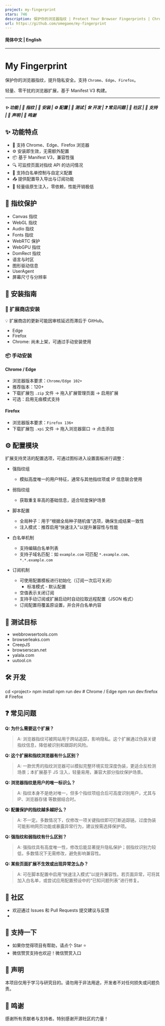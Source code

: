 ```yaml
---
project: my-fingerprint
stars: 746
description: 保护你的浏览器指纹 | Protect Your Browser Fingerprints | Chrome, Edge, Firefox | 扩展 / Extension
url: https://github.com/omegaee/my-fingerprint
---
```


#### 简体中文 | English

* * *

My Fingerprint
==============

保护你的浏览器指纹，提升隐私安全。支持 `Chrome`、`Edge`、`Firefox`。

轻量、零干扰的浏览器扩展，基于 Manifest V3 构建。

* * *

##### ✨ 功能 | 🧬 指纹 | 🧰 安装 | ⚙️ 配置 | 🧪 测试 | 🛠️ 开发 | ❓ 常见问题 | 🌱 社区 | 💝 支持 | 📜 声明 | 🙏 鸣谢

✨ 功能特点
------

-   🚀 支持 Chrome、Edge、Firefox 浏览器
-   ⚙️ 安装即生效，无需额外配置
-   📦 基于 Manifest V3，兼容性强
-   🔍 可监控页面对指纹 API 的访问情况
-   🧱 支持白名单控制与自定义配置
-   📤 提供配置导入导出与订阅功能
-   🧩 轻量级原生注入，零依赖，性能开销极低

🧬 指纹保护
-------

-   Canvas 指纹
-   WebGL 指纹
-   Audio 指纹
-   Fonts 指纹
-   WebRTC 保护
-   WebGPU 指纹
-   DomRect 指纹
-   语言与时区
-   图形驱动信息
-   UserAgent
-   屏幕尺寸与分辨率

🧰 安装指南
-------

### 🧩 扩展商店安装

💡 扩展商店的更新可能因审核延迟而滞后于 GitHub。

-   Edge
-   Firefox
-   Chrome: 尚未上架，可通过手动安装使用

### 📦 手动安装

#### Chrome / Edge

-   浏览器版本要求：`Chrome/Edge 102+`
-   推荐版本：120+
-   下载扩展包 `.zip` 文件 → 拖入扩展管理页面 → 启用扩展
-   可选：启用无痕模式支持

#### Firefox

-   浏览器版本要求：`Firefox 136+`
-   下载扩展包 `.xpi` 文件 → 拖入浏览器窗口 → 点击添加

⚙️ 配置模块
-------

扩展支持灵活的配置选项，可通过图标进入设置面板进行调整：

-   强指纹组
    
    -   模拟高度唯一的用户特征，通常与其他指纹项或 IP 信息联合使用
-   弱指纹组
    
    -   获取重复率高的基础信息，适合轻度保护场景
-   脚本配置
    
    -   全局种子：用于“根据全局种子随机值”选项，确保生成结果一致性
    -   注入模式：推荐启用“快速注入”以提升兼容性与性能
-   白名单机制
    
    -   支持编辑白名单列表
    -   支持子域名匹配：如 `example.com` 可匹配 `*.example.com`、`*.*.example.com`
-   订阅机制
    
    -   可使用配置模板进行初始化（订阅一次后可关闭）
        -   标准模式 - 默认配置
    -   空值表示关闭订阅
    -   支持手动订阅或扩展启动时自动拉取远程配置（JSON 格式）
    -   订阅配置将覆盖原设置，并合并白名单内容

🧪 测试目标
-------

-   webbrowsertools.com
-   browserleaks.com
-   CreepJS
-   browserscan.net
-   yalala.com
-   uutool.cn

🛠️ 开发
------

cd <project\>
npm install
npm run dev          # Chrome / Edge
npm run dev:firefox  # Firefox

❓ 常见问题
------

**Q: 为什么需要这个扩展？**

> A: 浏览器指纹可被网站用于跨站追踪，影响隐私。这个扩展通过伪装关键指纹信息，降低被识别和跟踪的风险。

**Q: 这个扩展和指纹浏览器有什么区别？**

> A: 一款优秀的指纹浏览器可以模拟完整环境实现深度伪装，更适合反检测场景；本扩展基于 JS 注入，轻量易用，兼容大部分指纹保护场景。

**Q: 浏览器指纹是用户的唯一标识么？**

> A: 指纹本身不是绝对唯一，但多个指纹项组合后可高度识别用户，尤其与 IP、浏览器存储 等数据结合时。

**Q: 配置保护的指纹越多越好么？**

> A: 不一定。多数情况下，仅修改一项关键指纹即可打断追踪链。过度伪装可能影响网页功能或暴露异常行为，建议按需选择保护项。

**Q: 强指纹和弱指纹有什么区别？**

> A: 强指纹具有高度唯一性，修改后能显著提升隐私保护；弱指纹识别力较低，多数情况下无需修改，避免影响兼容性。

**Q: 某些页面扩展不生效或出现异常怎么办？**

> A: 可在脚本配置中启用“快速注入模式”以提升兼容性。若页面异常，可将其加入白名单，或尝试应用配置预设中的“已知问题列表”进行修复。

🌱 社区
-----

-   欢迎通过 Issues 和 Pull Requests 提交建议与反馈
-   

💝 支持一下
-------

-   如果你觉得项目有帮助，请点个 Star ⭐
-   微信赞赏支持也欢迎！微信赞赏入口

📜 声明
-----

本项目仅用于学习与研究目的。请勿用于非法用途，开发者不对任何损失或问题负责。

🙏 鸣谢
-----

感谢所有贡献者与支持者。特别感谢开源社区的力量！
